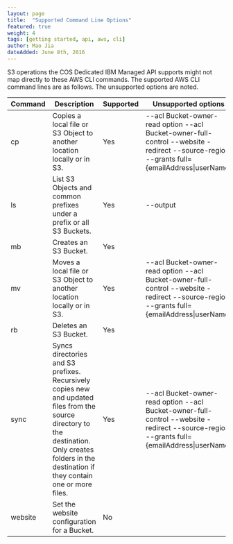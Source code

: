 ```yaml
---
layout: page
title:  "Supported Command Line Options"
featured: true
weight: 4
tags: [getting started, api, aws, cli]
author: Mao Jia
dateAdded: June 8th, 2016
---
```




S3 operations the COS Dedicated IBM Managed API supports might not map directly to these AWS CLI commands. The supported AWS CLI command lines are as follows. The unsupported options are noted.

| Command  | Description         | Supported   | Unsupported options  |
|----------|---------------------|-------------|----------------------|| cp       | Copies a local file or S3 Object to another location locally or in S3. | Yes | --acl Bucket-owner-read option --acl Bucket-owner-full-control --website -redirect --source-region --grants full={emailAddress\|userName} || ls       | List S3 Objects and common prefixes under a prefix or all S3 Buckets. | Yes | --output || mb       | Creates an S3 Bucket.  |  Yes |   || mv       | Moves a local file or S3 Object to another location locally or in S3. | Yes   | --acl Bucket-owner-read option --acl Bucket-owner-full-control --website -redirect --source-region --grants full={emailAddress\|userName} || rb       | Deletes an S3 Bucket.  | Yes |  || sync     | Syncs directories and S3 prefixes. Recursively copies new and updated files from the source directory to the destination. Only creates folders in the destination if they contain one or more files. | Yes | --acl Bucket-owner-read option --acl Bucket-owner-full-control --website -redirect --source-region --grants full={emailAddress\|userName} || website | Set the website configuration for a Bucket. |No| |